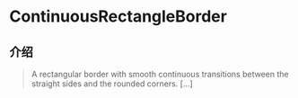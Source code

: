 # ContinuousRectangleBorder

## 介绍

> A rectangular border with smooth continuous transitions between the straight sides and the rounded corners. [...]
